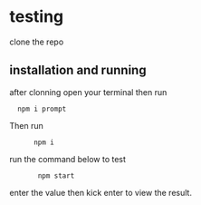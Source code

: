 # testing



clone the repo

## installation and running 

after clonning open your terminal then run 

      npm i prompt

Then run 

          npm i

run the command below to test

           npm start 
           
enter the value then kick enter to view the result.